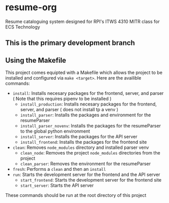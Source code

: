 # resume-org
Resume cataloguing system designed for RPI's ITWS 4310 MITR class for ECS Technology

## This is the primary development branch

## Using the Makefile
This project comes equipted with a Makefile which allows the project to be installed and configured via `make <target>`.
Here are the availible commands:
- `install`: Installs necesary packages for the frontend, server, and parser ( Note that this requires pipenv to be installed )
	- `install_production`: Installs necesary packages for the frontend, server, and parser ( does not install tp a venv )
	- `install_parser`: Installs the packages and environment for the resumeParser
	- `install_parser_novenv`: Installs the packages for the resumeParser to the global python environment
	- `install_server`: Installs the packages for the API server
	- `install_frontend`: Installs the packages for the frontend site
- `clean`: Removes `node_modules` directory and installed parser venv
	- `clean_node`: Removes the project `node_modules` directories from the project
	- `clean_parser`: Removes the environment for the resumeParser
- `fresh`: Performs a `clean` and then an `install`
- `run`: Starts the development server for the frontend and the API server
	- `start_frontend`: Starts the development server for the frontend site
	- `start_server`: Starts the API server

These commands should be run at the root directory of this project

